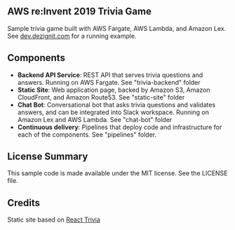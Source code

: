 ## AWS re:Invent 2019 Trivia Game

Sample trivia game built with AWS Fargate, AWS Lambda, and Amazon Lex.  See [dev.dezignit.com](https://www.dev.dezignit.com) for a running example.

## Components

* **Backend API Service**: REST API that serves trivia questions and answers.  Running on AWS Fargate.  See "trivia-backend" folder
* **Static Site**: Web application page, backed by Amazon S3, Amazon CloudFront, and Amazon Route53.  See "static-site" folder
* **Chat Bot**: Conversational bot that asks trivia questions and validates answers, and can be integrated into Slack workspace.  Running on Amazon Lex and AWS Lambda.  See "chat-bot" folder
* **Continuous delivery**: Pipelines that deploy code and infrastructure for each of the components.  See "pipelines" folder.

## License Summary

This sample code is made available under the MIT license. See the LICENSE file.

## Credits

Static site based on [React Trivia](https://github.com/ccoenraets/react-trivia)
